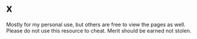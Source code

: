 # x
Mostly for my personal use, but others are free to view the pages as well.
Please do not use this resource to cheat. Merit should be earned not stolen.
